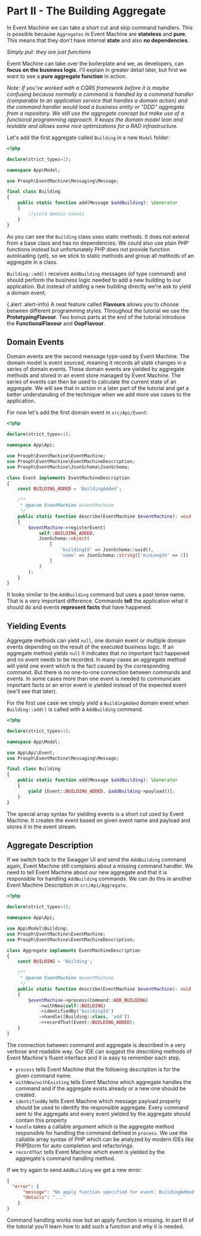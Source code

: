 # Part II - The Building Aggregate

In Event Machine we can take a short cut and skip command handlers.
This is possible because `Aggregates` in Event Machine are **stateless** and **pure**. This means that
they don't have internal **state** and also **no dependencies**.

*Simply put: they are just functions*

Event Machine can take over the boilerplate and we, as developers, can **focus on the business logic**. I'll explain
in greater detail later, but first we want to see a **pure aggregate function** in action.

*Note: If you've worked with a CQRS framework before it is maybe confusing
because normally a command is handled by a command handler (comparable to an application service that handles a domain action)
and the command handler would load a business entity or "DDD" aggregate from a repository. We still use the aggregate concept but make
use of a functional programming approach. It keeps the domain model lean and testable and allows some nice
optimizations for a RAD infrastructure.*

Let's add the first aggregate called `Building` in a new `Model` folder:

```php
<?php

declare(strict_types=1);

namespace App\Model;

use Prooph\EventMachine\Messaging\Message;

final class Building
{
    public static function add(Message $addBuilding): \Generator
    {
        //yield domain events
    }
}

```

As you can see the `Building` class uses static methods. It does not extend from a base class and has no dependencies.
We could also use plain PHP functions instead but unfortunately PHP does not provide function autoloading (yet), so
we stick to static methods and group all methods of an aggregate in a class.

`Building::add()` receives `AddBuilding` messages (of type command) and should perform the business logic needed to
add a new building to our application. But instead of adding a new building directly we're ask to yield a domain event.

{.alert .alert-info}
A neat feature called **Flavours** allows you to choose between different programming styles. Throughout the tutorial
we use the **PrototypingFlavour**. Two bonus parts at the end of the tutorial introduce the **FunctionalFlavour** and **OopFlavour**.

## Domain Events

Domain events are the second message type used by Event Machine. The domain model is event sourced, meaning it records
all state changes in a series of domain events. These domain events are yielded by aggregate methods and stored in an event store
managed by Event Machine. The series of events can then be used to calculate the current state of an aggregate.
We will see that in action in a later part of the tutorial and get a better understanding of the technique
when we add more use cases to the application.

For now let's add the first domain event in `src/Api/Event`:

```php
<?php

declare(strict_types=1);

namespace App\Api;

use Prooph\EventMachine\EventMachine;
use Prooph\EventMachine\EventMachineDescription;
use Prooph\EventMachine\JsonSchema\JsonSchema;

class Event implements EventMachineDescription
{
    const BUILDING_ADDED = 'BuildingAdded';

    /**
     * @param EventMachine $eventMachine
     */
    public static function describe(EventMachine $eventMachine): void
    {
        $eventMachine->registerEvent(
            self::BUILDING_ADDED,
            JsonSchema::object(
                [
                    'buildingId' => JsonSchema::uuid(),
                    'name' => JsonSchema::string(['minLength' => 2])
                ]
            )
        );
    }
}

```
It looks similar to the `AddBuilding` command but uses a past tense name. That is a very important difference.
Commands **tell** the application what it should do and events **represent facts** that have happened.

## Yielding Events

Aggregate methods can yield `null`, one domain event or multiple domain events depending on the result of the executed business logic.
If an aggregate method yields `null` it indicates that no important fact happened and no event needs to be recorded.
In many cases an aggregate method will yield one event which is the fact caused by the corresponding command.
But there is no one-to-one connection between commands and events. In some cases more than one event is needed to communicate
important facts or an error event is yielded instead of the expected event (we'll see that later).

For the first use case we simply yield a `BuildingAdded` domain event when `Building::add()` is called with a `AddBuilding`
command.

```php
<?php

declare(strict_types=1);

namespace App\Model;

use App\Api\Event;
use Prooph\EventMachine\Messaging\Message;

final class Building
{
    public static function add(Message $addBuilding): \Generator
    {
        yield [Event::BUILDING_ADDED, $addBuilding->payload()];
    }
}

```
The special array syntax for yielding events is a short cut used by Event Machine. It creates the event based on given
event name and payload and stores it in the event stream.

## Aggregate Description

If we switch back to the Swagger UI and send the `AddBuilding` command again, Event Machine still
complains about a missing command handler. We need to tell Event Machine about our new aggregate and that it is
responsible for handling `AddBuilding` commands. We can do this in another Event Machine Description in `src/Api/Aggregate`.

```php
<?php

declare(strict_types=1);

namespace App\Api;

use App\Model\Building;
use Prooph\EventMachine\EventMachine;
use Prooph\EventMachine\EventMachineDescription;

class Aggregate implements EventMachineDescription
{
    const BUILDING = 'Building';

    /**
     * @param EventMachine $eventMachine
     */
    public static function describe(EventMachine $eventMachine): void
    {
        $eventMachine->process(Command::ADD_BUILDING)
            ->withNew(self::BUILDING)
            ->identifiedBy('buildingId')
            ->handle([Building::class, 'add'])
            ->recordThat(Event::BUILDING_ADDED);
    }
}

```
The connection between command and aggregate is described in a very verbose and readable way. Our IDE can suggest the
describing methods of Event Machine's fluent interface and it is easy to remember each step.

- `process` tells Event Machine that the following description is for the given command name.
- `withNew/withExisting` tells Event Machine which aggregate handles the command and if the aggregate exists already or a new one should be created.
- `identifiedBy` tells Event Machine which message payload property should be used to identify the responsible aggregate. Every command sent to the aggregate and
every event yielded by the aggregate should contain this property
- `handle` takes a callable argument which is the aggregate method responsible for handling the command defined in `process`. We use the callable array syntax of PHP
which can be analyzed by modern IDEs like PHPStorm for auto completion and refactorings.
- `recordThat` tells Event Machine which event is yielded by the aggregate's command handling method.

If we try again to send `AddBuilding` we get a new error:

```json
{
  "error": { 
      "message": "No apply function specified for event: BuildingAdded",
      "details": "..."
    }
}
```
Command handling works now but an apply function is missing. In part III of the tutorial you'll learn how to add such a function and why it is needed.


